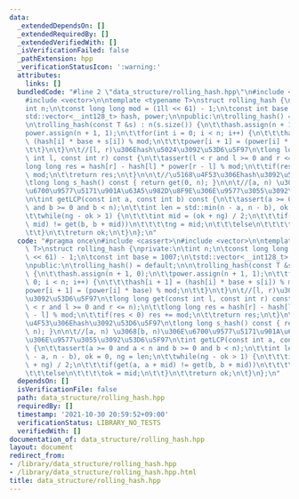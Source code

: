 ```yaml
---
data:
  _extendedDependsOn: []
  _extendedRequiredBy: []
  _extendedVerifiedWith: []
  _isVerificationFailed: false
  _pathExtension: hpp
  _verificationStatusIcon: ':warning:'
  attributes:
    links: []
  bundledCode: "#line 2 \"data_structure/rolling_hash.hpp\"\n#include <cassert>\n\
    #include <vector>\n\ntemplate <typename T>\nstruct rolling_hash {\nprivate:\n\t\
    int n;\n\tconst long long mod = (1ll << 61) - 1;\n\tconst int base = 1007;\n\t\
    std::vector<__int128_t> hash, power;\n\npublic:\n\trolling_hash() = default;\n\
    \n\trolling_hash(const T &s) : n(s.size()) {\n\t\thash.assign(n + 1, 0);\n\t\t\
    power.assign(n + 1, 1);\n\t\tfor(int i = 0; i < n; i++) {\n\t\t\thash[i + 1] =\
    \ (hash[i] * base + s[i]) % mod;\n\t\t\tpower[i + 1] = (power[i] * base) % mod;\n\
    \t\t}\n\t}\n\t//[l, r)\u306Ehash\u5024\u3092\u53D6\u5F97\n\tlong long get(const\
    \ int l, const int r) const {\n\t\tassert(l < r and l >= 0 and r <= n);\n\t\t\
    long long res = hash[r] - hash[l] * power[r - l] % mod;\n\t\tif(res < 0) res +=\
    \ mod;\n\t\treturn res;\n\t}\n\n\t//\u5168\u4F53\u306Ehash\u3092\u53D6\u5F97\n\
    \tlong long s_hash() const { return get(0, n); }\n\n\t//[a, n) \u3068[b, n)\u306E\
    \u6700\u9577\u5171\u901A\u63A5\u982D\u8F9E\u306E\u9577\u3055\u3092\u53D6\u5F97\
    \n\tint getLCP(const int a, const int b) const {\n\t\tassert(a >= 0 and a < n\
    \ and b >= 0 and b < n);\n\t\tint len = std::min(n - a, n - b), ok = 0, ng = len;\n\
    \t\twhile(ng - ok > 1) {\n\t\t\tint mid = (ok + ng) / 2;\n\t\t\tif(get(a, a +\
    \ mid) != get(b, b + mid))\n\t\t\t\tng = mid;\n\t\t\telse\n\t\t\t\tok = mid;\n\
    \t\t}\n\t\treturn ok;\n\t}\n};\n"
  code: "#pragma once\n#include <cassert>\n#include <vector>\n\ntemplate <typename\
    \ T>\nstruct rolling_hash {\nprivate:\n\tint n;\n\tconst long long mod = (1ll\
    \ << 61) - 1;\n\tconst int base = 1007;\n\tstd::vector<__int128_t> hash, power;\n\
    \npublic:\n\trolling_hash() = default;\n\n\trolling_hash(const T &s) : n(s.size())\
    \ {\n\t\thash.assign(n + 1, 0);\n\t\tpower.assign(n + 1, 1);\n\t\tfor(int i =\
    \ 0; i < n; i++) {\n\t\t\thash[i + 1] = (hash[i] * base + s[i]) % mod;\n\t\t\t\
    power[i + 1] = (power[i] * base) % mod;\n\t\t}\n\t}\n\t//[l, r)\u306Ehash\u5024\
    \u3092\u53D6\u5F97\n\tlong long get(const int l, const int r) const {\n\t\tassert(l\
    \ < r and l >= 0 and r <= n);\n\t\tlong long res = hash[r] - hash[l] * power[r\
    \ - l] % mod;\n\t\tif(res < 0) res += mod;\n\t\treturn res;\n\t}\n\n\t//\u5168\
    \u4F53\u306Ehash\u3092\u53D6\u5F97\n\tlong long s_hash() const { return get(0,\
    \ n); }\n\n\t//[a, n) \u3068[b, n)\u306E\u6700\u9577\u5171\u901A\u63A5\u982D\u8F9E\
    \u306E\u9577\u3055\u3092\u53D6\u5F97\n\tint getLCP(const int a, const int b) const\
    \ {\n\t\tassert(a >= 0 and a < n and b >= 0 and b < n);\n\t\tint len = std::min(n\
    \ - a, n - b), ok = 0, ng = len;\n\t\twhile(ng - ok > 1) {\n\t\t\tint mid = (ok\
    \ + ng) / 2;\n\t\t\tif(get(a, a + mid) != get(b, b + mid))\n\t\t\t\tng = mid;\n\
    \t\t\telse\n\t\t\t\tok = mid;\n\t\t}\n\t\treturn ok;\n\t}\n};\n"
  dependsOn: []
  isVerificationFile: false
  path: data_structure/rolling_hash.hpp
  requiredBy: []
  timestamp: '2021-10-30 20:59:52+09:00'
  verificationStatus: LIBRARY_NO_TESTS
  verifiedWith: []
documentation_of: data_structure/rolling_hash.hpp
layout: document
redirect_from:
- /library/data_structure/rolling_hash.hpp
- /library/data_structure/rolling_hash.hpp.html
title: data_structure/rolling_hash.hpp
---
```

